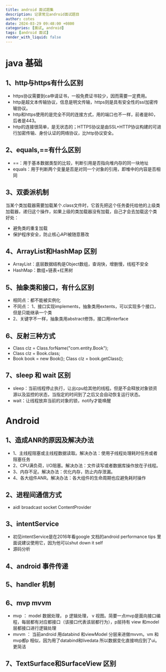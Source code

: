 ```yaml
---
title: android 面试题集
description: 记录常见android面试题目
author: cotes
date: 2024-03-29 09:48:00 +0800
categories: [面试, android]
tags: [android 面试]
render_with_liquid: false
---
```

# java 基础
## 1、http与https有什么区别
- https协议需要到ca申请证书，一般免费证书较少，因而需要一定费用。
- http是超文本传输协议，信息是明文传输，https则是具有安全性的ssl加密传输协议。
- http和https使用的是完全不同的连接方式，用的端口也不一样，前者是80，后者是443。
- http的连接很简单，是无状态的；HTTPS协议是由SSL+HTTP协议构建的可进行加密传输、身份认证的网络协议，比http协议安全。

## 2、equals,==有什么区别
- ==：用于基本数据类型的比较，判断引用是否指向堆内存的同一块地址
- equals：用于判断两个变量是否是对同一个对象的引用，即堆中的内容是否相同

## 3、双委派机制
当某个类加载器需要加载某个.class文件时，它首先把这个任务委托给他的上级类加载器，递归这个操作，如果上级的类加载器没有加载，自己才会去加载这个类
好处：
- 避免类的重复加载
- 保护程序安全，防止核心API被随意篡改

## 4、ArrayList和HashMap 区别
- ArrayList：底层数据结构是Object数组，查询快，增删慢，线程不安全
- HashMap：数组+链表+红黑树

## 5、抽象类和接口，有什么区别
- 相同点：都不能被实例化
- 不同点： 1、接口实现implements，抽象类用extents，可以实现多个接口，但是只能继承一个类
- 2、关键字不一样，抽象类用abstract修饰，接口用interface

## 6、反射三种方式
- Class clz = Class.forName("com.entity.Book");
- Class clz = Book.class;
- Book book = new Book();  Class clz = book.getClass(); 

## 7、sleep 和 wait 区别
-  sleep：当前线程停止执行，让出cpu给其他的线程。但是不会释放对象锁资源以及监控的状态，当指定的时间到了之后又会自动恢复运行状态。
-  wait：让线程放弃当前的对象的锁，notify才能唤醒

# Android 

## 1、造成ANR的原因及解决办法
- 1、主线程阻塞或主线程数据读取。解决办法：使用子线程处理耗时任务或者阻塞任务
- 2、CPU满负荷，I/O阻塞。解决办法：文件读写或者数据库操作放在子线程。
- 3、内存不足。解决办法：优化内存，防止内存泄漏。
- 4、各大组件ANR。解决办法：各大组件的生命周期也应避免耗时操作

## 2、进程间通信方式
- aidl broadcast socket ContentProvider

## 3、intentService
- 初见intentService是在2016年看google 文档的android performance tips 里面说建议使用它，因为他可以shut down it self
- 源码分析

## 4、android 事件传递

## 5、handler 机制

## 6、mvp mvvm
- mvp  ： model 数据处理， p 逻辑处理， v  视图。简要一点mvp是面向接口编程，每层都有对应都接口（该接口代表该层都行为），p层持有
view 和model 层都接口进行逻辑处理
- mvvm ： 当前android 用databind 和viewModel 分层来进做mvvm。vm 和mvp都p 相似，因为用了databind和livedata 所以数据变化直接响应到了ui。更简洁

## 7、TextSurface和SurfaceView 区别
